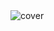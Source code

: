 <img padding="50px" alt="cover" src="https://user-images.githubusercontent.com/59029156/118385808-4df2ed80-b5e0-11eb-9452-4d635a3a4e05.GIF" />



